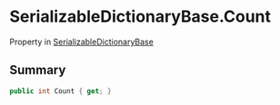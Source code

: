 # SerializableDictionaryBase.Count

Property in [SerializableDictionaryBase](/docs/api/csharp/yarn.unity.serializabledictionarybase-2.md)

## Summary



```csharp
public int Count { get; }
```

